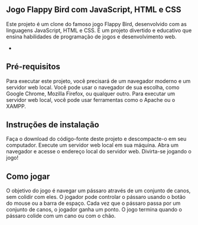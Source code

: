 Jogo Flappy Bird com JavaScript, HTML e CSS
-
Este projeto é um clone do famoso jogo Flappy Bird, desenvolvido com as linguagens JavaScript, HTML e CSS. É um projeto divertido e educativo que ensina habilidades de programação de jogos e desenvolvimento web.

-

Pré-requisitos
-
Para executar este projeto, você precisará de um navegador moderno e um servidor web local. Você pode usar o navegador de sua escolha, como Google Chrome, Mozilla Firefox, ou qualquer outro. Para executar um servidor web local, você pode usar ferramentas como o Apache ou o XAMPP.

Instruções de instalação
-
Faça o download do código-fonte deste projeto e descompacte-o em seu computador.
Execute um servidor web local em sua máquina.
Abra um navegador e acesse o endereço local do servidor web.
Divirta-se jogando o jogo!

Como jogar
-
O objetivo do jogo é navegar um pássaro através de um conjunto de canos, sem colidir com eles. O jogador pode controlar o pássaro usando o botão do mouse ou a barra de espaço. Cada vez que o pássaro passa por um conjunto de canos, o jogador ganha um ponto. O jogo termina quando o pássaro colide com um cano ou com o chão.
